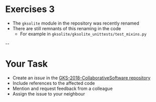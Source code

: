 # Exercises 3

* The `gksolite` module in the repository was recently renamed
* There are still remnants of this renaming in the code
    * For example in `gksolite/gksolite_unittests/test_mixins.py`

--

# Your Task

* Create an *issue* in the [GKS-2018-CollaborativeSoftware repository](https://github.com/GKS-2018-CollaborativeSoftware/workshop-collaborative_software)
* Include references to the affected code
* Mention and request feedback from a colleague
* Assign the issue to your neighbour

